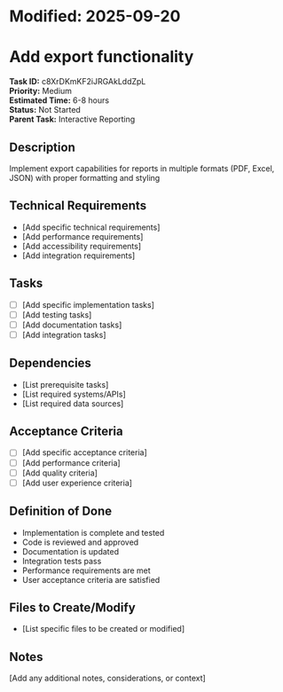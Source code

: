 # Modified: 2025-09-20

# Add export functionality

**Task ID:** c8XrDKmKF2iJRGAkLddZpL  
**Priority:** Medium  
**Estimated Time:** 6-8 hours  
**Status:** Not Started  
**Parent Task:** Interactive Reporting

## Description
Implement export capabilities for reports in multiple formats (PDF, Excel, JSON) with proper formatting and styling

## Technical Requirements
- [Add specific technical requirements]
- [Add performance requirements]
- [Add accessibility requirements]
- [Add integration requirements]

## Tasks
- [ ] [Add specific implementation tasks]
- [ ] [Add testing tasks]
- [ ] [Add documentation tasks]
- [ ] [Add integration tasks]

## Dependencies
- [List prerequisite tasks]
- [List required systems/APIs]
- [List required data sources]

## Acceptance Criteria
- [ ] [Add specific acceptance criteria]
- [ ] [Add performance criteria]
- [ ] [Add quality criteria]
- [ ] [Add user experience criteria]

## Definition of Done
- Implementation is complete and tested
- Code is reviewed and approved
- Documentation is updated
- Integration tests pass
- Performance requirements are met
- User acceptance criteria are satisfied

## Files to Create/Modify
- [List specific files to be created or modified]

## Notes
[Add any additional notes, considerations, or context]

